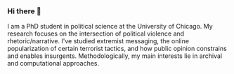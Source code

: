 ### Hi there 👋

I am a PhD student in political science at the University of Chicago. My research focuses on the intersection of political violence and rhetoric/narrative. I've studied extremist messaging, the online popularization of certain terrorist tactics, and how public opinion constrains and enables insurgents. Methodologically, my main interests lie in archival and computational approaches.

<!--
**aweil41/aweil41** is a ✨ _special_ ✨ repository because its `README.md` (this file) appears on your GitHub profile.

Here are some ideas to get you started:

- 🔭 I’m currently working on ...
- 🌱 I’m currently learning ...
- 👯 I’m looking to collaborate on ...
- 🤔 I’m looking for help with ...
- 💬 Ask me about ...
- 📫 How to reach me: ...
- 😄 Pronouns: ...
- ⚡ Fun fact: ...
-->
